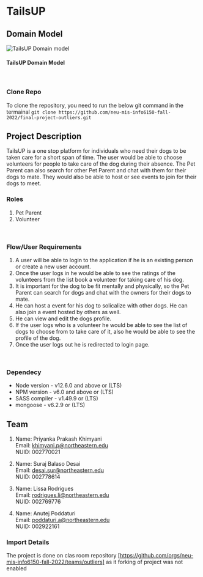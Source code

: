 # TailsUP

## Domain Model

![TailsUP Domain model](https://github.com/neu-mis-info6150-fall-2022/final-project-outliers/blob/main/TailsUP_domain_Model.png)
<h4>TailsUP Domain Model</h4>
</br>

### Clone Repo

To clone the repository, you need to run the below git command in the termainal
``` git clone https://github.com/neu-mis-info6150-fall-2022/final-project-outliers.git ```

## Project Description
TailsUP is a one stop platform for individuals who need their dogs to be taken care for a short span of time. The user would  be able to choose volunteers for people to take care of the dog during their absence. The Pet Parent can also search for other Pet Parent and chat with them for their dogs to mate. They would also be able to host or see events to join for their dogs to meet.
</br>

### Roles
1. Pet Parent
2. Volunteer
</br>

### Flow/User Requirements
1. A user will be able to login to the application if he is an existing person or create a new user account.
2. Once the user logs in he would be able to see the ratings of the volunteers from the list book a volunteer for taking care of his dog.
3. It is important for the dog to be fit mentally and physically, so the Pet Parent can search for dogs and chat with the owners for their dogs to mate.
4. He can host a event for his dog to solicalize with other dogs. He can also join a event hosted by others as well.
5. He can view and edit the dogs profile.
6. If the user logs who is a volunteer he would be able to see the list of dogs to choose from to take care of it, also he would be able to see the profile of the dog. 
7. Once the user logs out he is redirected to login page.
</br>

### Dependecy

- Node version - v12.6.0 and above or (LTS)
- NPM version - v6.0 and above or (LTS)
- SASS compiler - v1.49.9 or (LTS)
- mongoose - v6.2.9 or (LTS)
## Team

1.  Name: Priyanka Prakash Khimyani </br>
    Email: khimyani.p@northeastern.edu </br>
    NUID: 002770021

2.  Name: Suraj Balaso Desai </br>
    Email: desai.sur@northeastern.edu </br>
    NUID: 002778614

3.  Name: Lissa Rodrigues </br>
    Email: rodrigues.li@northeastern.edu </br>
    NUID: 002769776

4.  Name: Anutej Poddaturi </br>
    Email: poddaturi.a@northeastern.edu </br>
    NUID: 002922161

### Import Details

The project is done on clas room repository [https://github.com/orgs/neu-mis-info6150-fall-2022/teams/outliers] as it forking of project was not enabled
